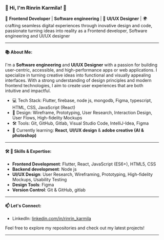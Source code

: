 <!--
reference : https://github.com/abhisheknaiidu/awesome-github-profile-readme?tab=readme-ov-file
**rinrin26/rinrin26** is a ✨ _special_ ✨ repository because its `README.md` (this file) appears on your GitHub profile.

Here are some ideas to get you started:

- 🔭 I’m currently working on ...
- 🌱 I’m currently learning ...
- 👯 I’m looking to collaborate on ...
- 🤔 I’m looking for help with ...
- 💬 Ask me about ...
- 📫 How to reach me: ...
- 😄 Pronouns: ...
- ⚡ Fun fact: ...
-->
### 👋 Hi, I'm Rinrin Karmila! 👋

🚀 **Frontend Developer** | **Software engineering** |  🎨 **UI/UX Designer** | 🌍 crafting seamless digital experiences through inovative design and code, passionate turning ideas into reality as a Frontend developer, Software engineering  and  UI/UX designer

---

#### 📚 About Me:
I'm a **Software engineering** and **UI/UX Designer** with a passion for building user-centric, accessible, and high-performance apps or web applications. I specialize in turning creative ideas into functional and visually appealing interfaces. With a strong understanding of design principles and modern frontend technologies, I aim to create user experiences that are both intuitive and impactful.

- 💻 Tech Stack: Flutter, firebase, node js, mongodb, Figma, typescript, HTML, CSS, JavaScript (React)
- 🎨 Design: Wireframe, Prototyping, User Research, Interaction Design, User Flows, High-fidelity Mockups
- 🛠 Tools: Git, GitHub, Gitlab, Visual Studio Code, IntelliJ-Idea, Figma
- 🎯 Currently learning: **React**, **UI/UX design** & **adobe creative (AI & photoshop)**

---

<!--#### 🌟 Featured Projects:

##### [✨ Project 1: Bank Jago](https://www.jago.com/id/jago)
**Tech stack**: Flutter, node js, typescript, gitlab, kotlin-spring, nest js, gcp, mongodb, redis, kafka, jira, miro

I contributed to the development of Bank Jago using Flutter,Node.js,typescript in several
areas, such as developing features for contacts, cards, and partnership needs (Bibit, Gojek,
Stockbit), including registration, linking, and transactions.

**Key Features** in my certain areas:
* Developed a card menu, including settings, history, card information, and change pocket.
* Created a contacts menu with features for filtering, searching, adding, organizing, and
deleting contacts.
* Developed registration, account linking, and transaction processing functionalities.

##### [🌐 Project 2: Project Point of sales management and mini e-commerce](https://github.com/rinrin26/Pos_management_e-comerce)
**Tech stack**: Flutter with BLoC for state management, firebase, github

Developed a Mini E-Commerce and POS Management Application that enables users to
purchase products online and manage inventory and sales transactions. The app leverages
Firebase for backend services, including authentication, data storage, and notifications.

**Key Features** :
* Built inventory management and reporting page for sellers.
* Developed a mini e-commerce platform with features such as product listing, shopping
cart, order processing, payment handling, and order status.
* Implemented functionalities for user registration and login

##### [🌐 Project 3: Antilergi apps](https://github.com/rinrin26/Antilergi/tree/master)
Developed a Antilergy application is designed to assist users in managing and understanding
their allergies. This application has two main features: search and allergy testing.

**Tech stack**: Android kotlin, github

**Key Features**:
* Implemented machine learning to analysis for result allergy test.
* Developed a search and allergy testing.
* Designed all pages apps Antilergy
* integrated with firebase and google cloud for backend services


<!--##### [🎨 Project 4: ](#)
**Tech stack**:  

---
-->

#### 🛠 🎨 Skills & Expertise:
- **Frontend Development**: Flutter, React, JavaScript (ES6+), HTML5, CSS
- **Backend development**: Node js
- **UI/UX Design**: User Research, Wireframing, Prototyping, High-fidelity Mockups, Usability Testing
- **Design Tools**: Figma <!-- Adobe XD, Adobe Photoshop, Adobe Illustrator-->
- **Version Control**: Git & GitHub, gitlab

---

#### 📫 Let's Connect:
<!--- Portfolio: [portfolio.com](#) -->
- LinkedIn: [linkedin.com/in/rinrin_karmila](https://www.linkedin.com/in/rinrin-karmila-406b68179/)
<!-- - Dribbble: [dribbble.com/rinrin_karmila](#) -->


Feel free to explore my repositories and check out my latest projects!

---
